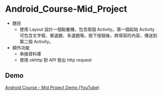 # Android_Course-Mid_Project

- 題目
  - 使用 Layout 設計一個點餐機，包含兩個 Activity。第一個起始 Activity 可包含文字框、單選題、多選題等。按下按鈕後，將填寫的內容，傳送到第二個 Activity。
- 額外功能
  - 串接資料庫
  - 使用 okhttp 對 API 發出 http request

Demo
---
[Android Course - Mid Project Demo (YouTube)](https://www.youtube.com/watch?v=HXKjAFHC6bI)

